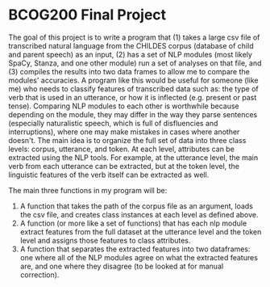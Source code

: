 # BCOG200 Final Project

The goal of this project is to write a program that (1) takes a large csv file of transcribed natural language from the 
CHILDES corpus (database of child and parent speech) as an input, (2) has a set of NLP modules (most likely SpaCy, 
Stanza, and one other module) run a set of analyses on that file, and (3) compiles the results into two data frames to 
allow me to compare the modules' accuracies. A program like this would be useful for someone (like me) who needs to 
classify features of transcribed data such as: the type of verb that is used in an utterance, or how it is inflected 
(e.g. present or past tense). Comparing NLP modules to each other is worthwhile because depending on the module, they 
may differ in the way they parse sentences (especially naturalistic speech, which is full of disfluencies and 
interruptions), where one may make mistakes in cases where another doesn't. The main idea is to organize the full set 
of data into three class levels: corpus, utterance, and token. At each level, attributes can be extracted using the NLP
tools. For example, at the utterance level, the main verb from each utterance can be extracted, but at the token level, 
the linguistic features of the verb itself can be extracted as well.

The main three functions in my program will be:
1. A function that takes the path of the corpus file as an argument, loads the csv file, and creates class instances at each level as defined above.
2. A function (or more like a set of functions) that has each nlp module extract features from the full dataset at the utterance level and the token level and assigns those features to class attributes.
3. A function that separates the extracted features into two dataframes: one where all of the NLP modules agree on what the extracted features are, and one where they disagree (to be looked at for manual correction).
